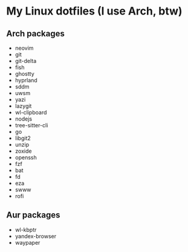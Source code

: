 # My Linux dotfiles (I use Arch, btw)

## Arch packages

- neovim
- git
- git-delta
- fish
- ghostty
- hyprland
- sddm
- uwsm
- yazi
- lazygit
- wl-clipboard
- nodejs
- tree-sitter-cli
- go
- libgit2
- unzip
- zoxide
- openssh
- fzf
- bat
- fd
- eza
- swww
- rofi


## Aur packages
- wl-kbptr
- yandex-browser
- waypaper
